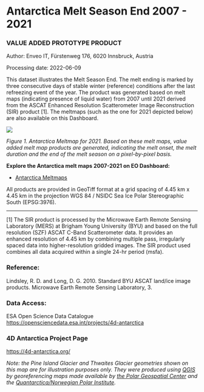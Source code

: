 # Antarctica Melt Season End 2007 - 2021 
### VALUE ADDED PROTOTYPE PRODUCT

Author: Enveo IT, Fürstenweg 176, 6020 Innsbruck, Austria

Processing date: 2022-06-09 

This dataset illustrates the Melt Season End. The melt ending is marked by three consecutive days of stable winter (reference) conditions after the last refreezing event of the year. The product was generated based on melt maps (indicating presence of liquid water) from 2007 until 2021 derived from the ASCAT Enhanced Resolution Scatterometer Image Reconstruction (SIR) product [1]. The meltmaps (such as the one for 2021 depicted below) are also available on this Dashboard.

    
![](/data/story-images/ASCAT_AA_meltmap_2021.gif)
    
*Figure 1. Antarctica Meltmap for 2021. Based on these melt maps, value added melt map products are generated, indicating the melt onset, the melt duration and the end of the melt season on a pixel-by-pixel basis.*

**Explore the Antarctica melt maps 2007-2021 on EO Dashboard:**

* [Antarctica Meltmaps](https://eodashboard.org/explore?poi=Meltmap-ADD)
    

All products are provided in GeoTiff format at a grid spacing of 4.45 km x 4.45 km in the projection WGS 84 / NSIDC Sea Ice Polar Stereographic South (EPSG:3976). 

------------------------------------------------
[1] The SIR product is processed by the Microwave Earth Remote Sensing Laboratory (MERS) at Brigham Young University (BYU) and based on the full resolution (SZF) ASCAT C-Band Scatterometer data. It provides an enhanced resolution of 4.45 km by combining multiple pass, irregularly spaced data into higher-resolution gridded images. The SIR product used combines all data acquired within a single 24-hr period (msfa). 

### Reference: 
Lindsley, R. D. and Long, D. G. 2010. Standard BYU ASCAT land/ice image products. Microwave Earth Remote Sensing Laboratory, 3.

### Data Access:
ESA Open Science Data Catalogue https://opensciencedata.esa.int/projects/4d-antarctica 

### 4D Antarctica Project Page
https://4d-antarctica.org/ 


*Note: the Pine Island Glacier and Thwaites Glacier geometries shown on this map are for illustration purposes only. They were produced using [QGIS](http://www.qgis.org) by georeferencing maps made available by [the Polar Geospatial Center](https://data.pgc.umn.edu/maps/antarctica/pgc/19/preview/Thwaites%20Glacier%20Regional.jpg) and  the [Quantarctica/Norwegian Polar Institute](https://www.carbonbrief.org/guest-post-how-close-is-the-west-antarctic-ice-sheet-to-a-tipping-point/).*
